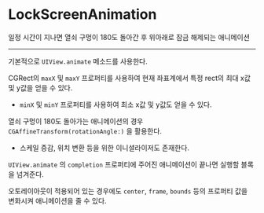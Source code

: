 # LockScreenAnimation

일정 시간이 지나면 열쇠 구멍이 180도 돌아간 후 위아래로 잠금 해제되는 애니메이션

---

기본적으로 `UIView.animate` 메소드를 사용한다.

CGRect의 `maxX` 및 `maxY` 프로퍼티를 사용하여 현재 좌표계에서 특정 rect의 최대 x값 및 y값을 얻을 수 있다.

- `minX` 및 `minY` 프로퍼티를 사용하여 최소 x값 및 y값도 얻을 수 있다.

열쇠 구멍이 180도 돌아가는 애니메이션의 경우 `CGAffineTransform(rotationAngle:)` 을 활용한다.

- 스케일 증감, 위치 변환 등을 위한 이니셜라이저도 존재한다.

`UIView.animate` 의 `completion` 프로퍼티에 주어진 애니메이션이 끝나면 실행할 블록을 넘겨준다.

오토레이아웃이 적용되어 있는 경우에도 `center`, `frame`, `bounds` 등의 프로퍼티 값을 변화시켜 애니메이션을 줄 수 있다.